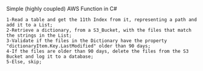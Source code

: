 Simple (highly coupled) AWS Function in C#

    1-Read a table and get the 11th Index from it, representing a path and add it to a List;
    2-Retrieve a dictionary, from a S3_Bucket, with the files that match the strings in the List;
    3-Validate if the files in the Dictionary have the property "dictionaryItem.Key.LastModified" older than 90 days;
    4-If the files are older than 90 days, delete the files from the S3 Bucket and log it to a database;
    5-Else, skip;
    
